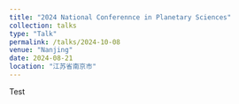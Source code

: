 ```yaml
---
title: "2024 National Conferennce in Planetary Sciences"
collection: talks
type: "Talk"
permalink: /talks/2024-10-08
venue: "Nanjing"
date: 2024-08-21
location: "江苏省南京市"
---
```


Test
